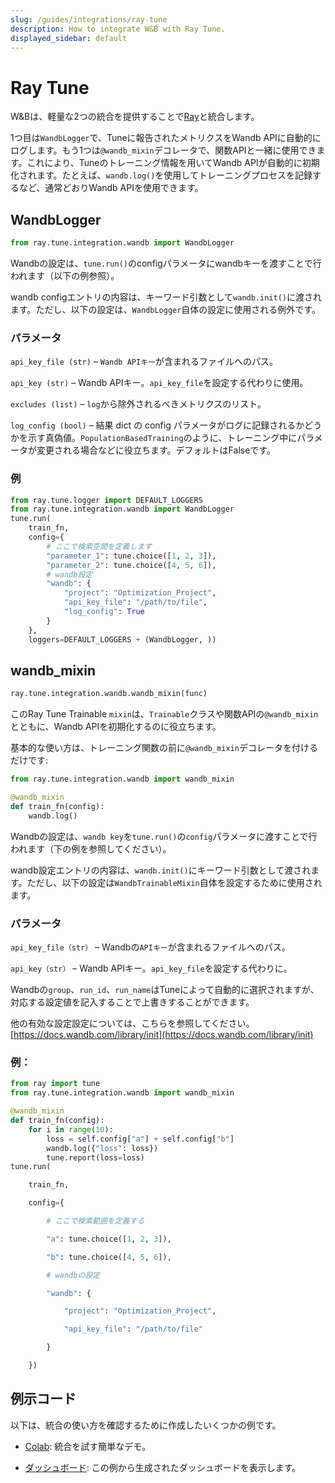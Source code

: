 ```yaml
---
slug: /guides/integrations/ray-tune
description: How to integrate W&B with Ray Tune.
displayed_sidebar: default
---
```


# Ray Tune

W&Bは、軽量な2つの統合を提供することで[Ray](https://github.com/ray-project/ray)と統合します。

1つ目は`WandbLogger`で、Tuneに報告されたメトリクスをWandb APIに自動的にログします。もう1つは`@wandb_mixin`デコレータで、関数APIと一緒に使用できます。これにより、Tuneのトレーニング情報を用いてWandb APIが自動的に初期化されます。たとえば、`wandb.log()`を使用してトレーニングプロセスを記録するなど、通常どおりWandb APIを使用できます。

## WandbLogger

```python
from ray.tune.integration.wandb import WandbLogger
```

Wandbの設定は、`tune.run()`のconfigパラメータにwandbキーを渡すことで行われます（以下の例参照）。

wandb configエントリの内容は、キーワード引数として`wandb.init()`に渡されます。ただし、以下の設定は、`WandbLogger`自体の設定に使用される例外です。

### パラメータ

`api_key_file (str)` – `Wandb APIキー`が含まれるファイルへのパス。

`api_key (str)` – Wandb APIキー。`api_key_file`を設定する代わりに使用。

`excludes (list)` – `log`から除外されるべきメトリクスのリスト。

`log_config (bool)` – 結果 dict の config パラメータがログに記録されるかどうかを示す真偽値。`PopulationBasedTraining`のように、トレーニング中にパラメータが変更される場合などに役立ちます。デフォルトはFalseです。
### 例

```python
from ray.tune.logger import DEFAULT_LOGGERS
from ray.tune.integration.wandb import WandbLogger
tune.run(
    train_fn,
    config={
        # ここで検索空間を定義します
        "parameter_1": tune.choice([1, 2, 3]),
        "parameter_2": tune.choice([4, 5, 6]),
        # wandb設定
        "wandb": {
            "project": "Optimization_Project",
            "api_key_file": "/path/to/file",
            "log_config": True
        }
    },
    loggers=DEFAULT_LOGGERS + (WandbLogger, ))
```

## wandb\_mixin

```python
ray.tune.integration.wandb.wandb_mixin(func)
```

このRay Tune Trainable `mixin`は、`Trainable`クラスや関数APIの`@wandb_mixin`とともに、Wandb APIを初期化するのに役立ちます。

基本的な使い方は、トレーニング関数の前に`@wandb_mixin`デコレータを付けるだけです:

```python
from ray.tune.integration.wandb import wandb_mixin

@wandb_mixin
def train_fn(config):
    wandb.log()
```

Wandbの設定は、`wandb key`を`tune.run()`の`config`パラメータに渡すことで行われます（下の例を参照してください）。

wandb設定エントリの内容は、`wandb.init()`にキーワード引数として渡されます。ただし、以下の設定は`WandbTrainableMixin`自体を設定するために使用されます。

### パラメータ

`api_key_file（str）` – Wandbの`APIキー`が含まれるファイルへのパス。

`api_key（str）` – Wandb APIキー。`api_key_file`を設定する代わりに。

Wandbの`group`、`run_id`、`run_name`はTuneによって自動的に選択されますが、対応する設定値を記入することで上書きすることができます。

他の有効な設定設定については、こちらを参照してください。[https://docs.wandb.com/library/init](https://docs.wandb.com/library/init)

### 例：

```python
from ray import tune
from ray.tune.integration.wandb import wandb_mixin

@wandb_mixin
def train_fn(config):
    for i in range(10):
        loss = self.config["a"] + self.config["b"]
        wandb.log({"loss": loss})
        tune.report(loss=loss)
tune.run(

    train_fn,

    config={

        # ここで検索範囲を定義する

        "a": tune.choice([1, 2, 3]),

        "b": tune.choice([4, 5, 6]),

        # wandbの設定

        "wandb": {

            "project": "Optimization_Project",

            "api_key_file": "/path/to/file"

        }

    })

```



## 例示コード



以下は、統合の使い方を確認するために作成したいくつかの例です。



* [Colab](http://wandb.me/raytune-colab): 統合を試す簡単なデモ。

* [ダッシュボード](https://wandb.ai/anmolmann/ray\_tune): この例から生成されたダッシュボードを表示します。